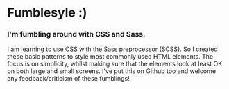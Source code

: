 # Fumblesyle :)
### I'm fumbling around with CSS and Sass.

I am learning to use CSS with the Sass preprocessor (SCSS). So I created these basic patterns to style most commonly used HTML elements. The focus is on simplicity, whilst making sure that the elements look at least OK on both large and small screens. I've put this on Github too and welcome any feedback/criticism of these fumblings!
